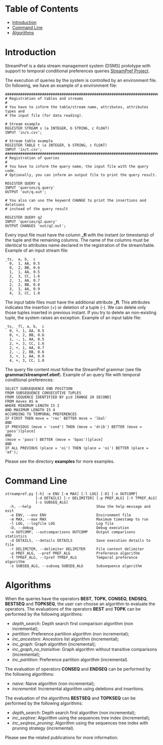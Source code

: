 # Table of Contents

- [Introduction](#introduction)
- [Command Line](#command-line)
- [Algorithms](#algorithms)

# Introduction

StreamPref is a data stream management system (DSMS) prototype with support to temporal conditional preferences queries [StreamPref Project](http://streampref.github.io).

The execution of queries by the system is controlled by an environment file.
On following, we have an example of a environment file:

```
###############################################################################
# Registration of tables and streams
#
# You have to inform the table/stream name, attributes, attributes types and
# the input file (for data reading). 

# Stream example
REGISTER STREAM s (a INTEGER, b STRING, c FLOAT)
INPUT 'in/s.csv';

# Stream table example
REGISTER TABLE t (a INTEGER, b STRING, c FLOAT)
INPUT 'in/t.csv';
###############################################################################
# Registration of queries
#
# You have to inform the query name, the input file with the query code.
# Optionally, you can inform an output file to print the query result.

REGISTER QUERY q
INPUT 'queries/q.query'
OUTPUT 'out/q.out';

# You also can use the keyword CHANGE to print the insertions and deletions
# instead of the query result

REGISTER QUERY q2
INPUT 'queries/q2.query' 
OUTPUT CHANGES 'out/q2.out';
```

Every input file must have the column **_fl** with the instant (or timestamp) of the tuple and the remaining columns.
The name of the columns must be identical to attributes name declared in the registration of the stream/table.
Example of an input stream file:

```
_ts,  a, b,  c
  0,  1, AA, 0.5
  0,  2, BB, 0.6
  1,  1, AA, 0.5
  2,  3, CC, 1.6
  2,  1, AA, 0.7
  2,  2, BB, 0.8
  3,  1, AA, 0.9
  4,  3, CC, 1.0
```
The input table files must have the additional attribute **_fl**.
This attributes indicates the insertion (+) or deletion of a tuple (-).
We can delete only those tuples inserted in previous instant.
If you try to delete an non-existing tuple, the system raises an exception.
Example of an input table file:

```
_ts, _fl, a, b,  c
  0, +, 1, AA, 0.5
  0, +, 2, BB, 0.6
  1, -, 1, AA, 0.5
  2, +, 3, CC, 1.6
  2, +, 1, AA, 0.7
  2, -, 2, BB, 0.6
  3, +, 1, AA, 0.9
  4, +, 3, CC, 1.0
```

The query file content must follow the StreamPref grammar (see file __grammar/streampref.ebnf__).
Example of an query file with temporal conditional preferences:

```
SELECT SUBSEQUENCE END POSITION
FROM SUBSEQUENCE CONSECUTIVE TUPLES
FROM SEQUENCE IDENTIFIED BY pid [RANGE 20 SECOND]
FROM moves AS m
WHERE MINIMUM LENGTH IS 2
AND MAXIMUM LENGTH IS 4
ACCORDING TO TEMPORAL PREFERENCES
IF FIRST THEN move = 'rec' BETTER move = 'lbal'
AND
IF PREVIOUS (move = 'cond') THEN (move = 'drib') BETTER (move = 'pass')[place]
AND
(move = 'pass') BETTER (move = 'bpas')[place]
AND
IF ALL PREVIOUS (place = 'oi') THEN (place = 'oi') BETTER (place = 'mf');
```

Please see the directory __examples__ for more examples.

# Command Line

```
streampref.py [-h] -e ENV [-m MAX] [-l LOG] [-D] [-o OUTCOMP]
              [-d DETAILS] [-r DELIMITER] [-p PREF_ALG] [-t TPREF_ALG]
              [-s SUBSEQ_ALG]
  -h, --help                              Show the help message and exit
  -e ENV, --env ENV                       Environment file
  -m MAX, --max MAX                       Maximum timestamp to run
  -l LOG, --logfile LOG                   Log file
  -D, --debug                             Debug execution
  -o OUTCOMP, --outcomparisons OUTCOMP    Output comparisons statistics
  -d DETAILS, --details DETAILS           Save execution details to file
  -r DELIMITER, --delimiter DELIMITER     File content delimiter
  -p PREF_ALG, --pref PREF_ALG            Preference algorithm
  -t TPREF_ALG, --tpref TPREF_ALG         Temporal preference algorithm
  -s SUBSEQ_ALG, --subseq SUBSEQ_ALG      Subsequence algorithm
```

# Algorithms

When the queries have the operators __BEST__, __TOPK__, __CONSEQ__, __ENDSEQ__, __BESTSEQ__ and __TOPKSEQ__, the user can choose an algorithm to evaluate the operators.
The evaluations of the operators __BEST__ and __TOPK__ can be performed by the following algorithms:
- *depth_search*: Depth search first comparison algorithm (non incremental);
- *partition*: Preference partition algorithm (non incremental);
- *inc_ancestors*: Ancestors list algorithm (incremental);
- *inc_graph*: Graph algorithm (incremental);
- *inc_graph_no_transitive*: Graph algorithm without transitive comparisons (incremental); 
- *inc_partition*: Preference partition algorithm (incremental).

The evaluation of operators __CONSEQ__ and __ENDSEQ__ can be performed by the following algorithms:
- *naive*: Naive algorithm (non incremental);
- *incremental*: Incremental algorithm using deletions and insertions.

The evaluation of the algorithms __BESTSEQ__ and __TOPKSEQ__ can be performed by the following algorithms:
- *depth_search*: Depth search first algorithm (non incremental);
- *inc_seqtree*: Algorithm using the sequences tree index (incremental);
- *inc_seqtree_pruning*: Algorithm using the sequences tree index with pruning strategy (incremental).

Please see the related publications for more information.
